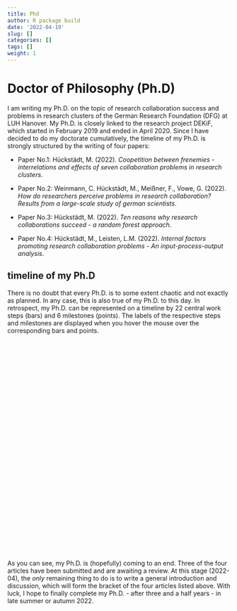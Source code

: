 ```yaml
---
title: Phd
author: R package build
date: '2022-04-19'
slug: []
categories: []
tags: []
weight: 1
---
```


<script src="{{< blogdown/postref >}}index_files/htmlwidgets/htmlwidgets.js"></script>
<script src="{{< blogdown/postref >}}index_files/plotly-binding/plotly.js"></script>
<script src="{{< blogdown/postref >}}index_files/typedarray/typedarray.min.js"></script>
<script src="{{< blogdown/postref >}}index_files/jquery/jquery.min.js"></script>
<link href="{{< blogdown/postref >}}index_files/crosstalk/css/crosstalk.css" rel="stylesheet" />
<script src="{{< blogdown/postref >}}index_files/crosstalk/js/crosstalk.min.js"></script>
<link href="{{< blogdown/postref >}}index_files/plotly-htmlwidgets-css/plotly-htmlwidgets.css" rel="stylesheet" />
<script src="{{< blogdown/postref >}}index_files/plotly-main/plotly-latest.min.js"></script>

# Doctor of Philosophy (Ph.D)

I am writing my Ph.D. on the topic of research collaboration success and problems in research clusters of the German Research Foundation (DFG) at LUH Hanover.
My Ph.D. is closely linked to the research project DEKiF, which started in February 2019 and ended in April 2020. Since I have decided to do my doctorate cumulatively, the timeline of my Ph.D. is strongly structured by the writing of four papers:

-   Paper No.1: Hückstädt, M. (2022). *Coopetition between frenemies - interrelations and effects of seven collaboration problems in research clusters*.

-   Paper No.2: Weinmann, C. Hückstädt, M., Meißner, F., Vowe, G. (2022). *How do researchers perceive problems in research collaboration? Results from a large-scale study of german scientists*.

-   Paper No.3: Hückstädt, M. (2022). *Ten reasons why research collaborations succeed - a random forest approach*.

-   Paper No.4: Hückstädt, M., Leisten, L.M. (2022). *Internal factors promoting research collaboration problems - An input-process-output analysis*.

## timeline of my Ph.D

There is no doubt that every Ph.D. is to some extent chaotic and not exactly as planned. In any case, this is also true of my Ph.D. to this day. In retrospect, my Ph.D. can be represented on a timeline by 22 central work steps (bars) and 6 milestones (points). The labels of the respective steps and milestones are displayed when you hover the mouse over the corresponding bars and points.

<div id="htmlwidget-1" style="width:672px;height:480px;" class="plotly html-widget"></div>
<script type="application/json" data-for="htmlwidget-1">{"x":{"visdat":{"15108103d8111":["function () ","plotlyVisDat"]},"cur_data":"15108103d8111","attrs":{"15108103d8111":{"mode":"lines","alpha_stroke":1,"sizes":[10,100],"spans":[1,20],"type":"scatter"},"15108103d8111.1":{"mode":"lines","alpha_stroke":1,"sizes":[10,100],"spans":[1,20],"type":"scatter","x":["2019-03-01 00:00:00.000000","2019-05-03 00:00:00.000000"],"y":34,"line":{"color":null,"width":8.82352941176471},"showlegend":false,"hoverinfo":"text","text":"<b>development of sampling criteria<\/b><br>from <b>2019-03-01<\/b> to <b>2019-05-03<\/b>","inherit":true},"15108103d8111.2":{"mode":"lines","alpha_stroke":1,"sizes":[10,100],"spans":[1,20],"type":"scatter","x":["2019-03-01 00:00:00.000000","2019-06-01 00:00:00.000000"],"y":33,"line":{"color":null,"width":8.82352941176471},"showlegend":false,"hoverinfo":"text","text":"<b>capture of the gross sample<\/b><br>from <b>2019-03-01<\/b> to <b>2019-06-01<\/b>","inherit":true},"15108103d8111.3":{"mode":"lines","alpha_stroke":1,"sizes":[10,100],"spans":[1,20],"type":"scatter","x":["2019-04-01 00:00:00.000000","2019-07-01 00:00:00.000000"],"y":32,"line":{"color":null,"width":8.82352941176471},"showlegend":false,"hoverinfo":"text","text":"<b>collection of address lists<\/b><br>from <b>2019-04-01<\/b> to <b>2019-07-01<\/b>","inherit":true},"15108103d8111.4":{"mode":"lines","alpha_stroke":1,"sizes":[10,100],"spans":[1,20],"type":"scatter","x":["2019-05-01 00:00:00.000000","2020-05-01 00:00:00.000000"],"y":31,"line":{"color":null,"width":8.82352941176471},"showlegend":false,"hoverinfo":"text","text":"<b>development of instruments<\/b><br>from <b>2019-05-01<\/b> to <b>2020-05-01<\/b>","inherit":true},"15108103d8111.5":{"mode":"lines","alpha_stroke":1,"sizes":[10,100],"spans":[1,20],"type":"scatter","x":["2020-03-01 00:00:00.000000","2020-08-01 00:00:00.000000"],"y":30,"line":{"color":null,"width":8.82352941176471},"showlegend":false,"hoverinfo":"text","text":"<b>questionnaire programming using ZOFAR<\/b><br>from <b>2020-03-01<\/b> to <b>2020-08-01<\/b>","inherit":true},"15108103d8111.6":{"mode":"lines","alpha_stroke":1,"sizes":[10,100],"spans":[1,20],"type":"scatter","x":["2020-08-01 00:00:00.000000","2020-09-01 00:00:00.000000"],"y":29,"line":{"color":null,"width":8.82352941176471},"showlegend":false,"hoverinfo":"text","text":"<b>pre-tests<\/b><br>from <b>2020-08-01<\/b> to <b>2020-09-01<\/b>","inherit":true},"15108103d8111.7":{"mode":"lines","alpha_stroke":1,"sizes":[10,100],"spans":[1,20],"type":"scatter","x":["2020-09-01 00:00:00.000000","2020-10-01 00:00:00.000000"],"y":26,"line":{"color":null,"width":8.82352941176471},"showlegend":false,"hoverinfo":"text","text":"<b>field phase<\/b><br>from <b>2020-09-01<\/b> to <b>2020-10-01<\/b>","inherit":true},"15108103d8111.8":{"mode":"lines","alpha_stroke":1,"sizes":[10,100],"spans":[1,20],"type":"scatter","x":["2020-10-01 00:00:00.000000","2020-12-01 00:00:00.000000"],"y":25,"line":{"color":null,"width":8.82352941176471},"showlegend":false,"hoverinfo":"text","text":"<b>data cleaning<\/b><br>from <b>2020-10-01<\/b> to <b>2020-12-01<\/b>","inherit":true},"15108103d8111.9":{"mode":"lines","alpha_stroke":1,"sizes":[10,100],"spans":[1,20],"type":"scatter","x":["2020-12-01 00:00:00.000000","2021-02-01 00:00:00.000000"],"y":22,"line":{"color":null,"width":8.82352941176471},"showlegend":false,"hoverinfo":"text","text":"<b>data cleaning, modelling<\/b><br>from <b>2020-12-01<\/b> to <b>2021-02-01<\/b>","inherit":true},"15108103d8111.10":{"mode":"lines","alpha_stroke":1,"sizes":[10,100],"spans":[1,20],"type":"scatter","x":["2021-02-01 00:00:00.000000","2021-06-01 00:00:00.000000"],"y":21,"line":{"color":null,"width":8.82352941176471},"showlegend":false,"hoverinfo":"text","text":"<b>data interpretation/reporting<\/b><br>from <b>2021-02-01<\/b> to <b>2021-06-01<\/b>","inherit":true},"15108103d8111.11":{"mode":"lines","alpha_stroke":1,"sizes":[10,100],"spans":[1,20],"type":"scatter","x":["2021-06-01 00:00:00.000000","2022-02-01 00:00:00.000000"],"y":20,"line":{"color":null,"width":8.82352941176471},"showlegend":false,"hoverinfo":"text","text":"<b>internale review/proof reading<\/b><br>from <b>2021-06-01<\/b> to <b>2022-02-01<\/b>","inherit":true},"15108103d8111.12":{"mode":"lines","alpha_stroke":1,"sizes":[10,100],"spans":[1,20],"type":"scatter","x":["2021-06-01 00:00:00.000000","2021-08-01 00:00:00.000000"],"y":17,"line":{"color":null,"width":8.82352941176471},"showlegend":false,"hoverinfo":"text","text":"<b>data cleaning, modelling<\/b><br>from <b>2021-06-01<\/b> to <b>2021-08-01<\/b>","inherit":true},"15108103d8111.13":{"mode":"lines","alpha_stroke":1,"sizes":[10,100],"spans":[1,20],"type":"scatter","x":["2021-08-01 00:00:00.000000","2021-10-01 00:00:00.000000"],"y":16,"line":{"color":null,"width":8.82352941176471},"showlegend":false,"hoverinfo":"text","text":"<b>data interpretation/reporting<\/b><br>from <b>2021-08-01<\/b> to <b>2021-10-01<\/b>","inherit":true},"15108103d8111.14":{"mode":"lines","alpha_stroke":1,"sizes":[10,100],"spans":[1,20],"type":"scatter","x":["2021-10-01 00:00:00.000000","2022-01-01 00:00:00.000000"],"y":15,"line":{"color":null,"width":8.82352941176471},"showlegend":false,"hoverinfo":"text","text":"<b>internal review/proof reading<\/b><br>from <b>2021-10-01<\/b> to <b>2022-01-01<\/b>","inherit":true},"15108103d8111.15":{"mode":"lines","alpha_stroke":1,"sizes":[10,100],"spans":[1,20],"type":"scatter","x":["2021-06-01 00:00:00.000000","2021-08-01 00:00:00.000000"],"y":12,"line":{"color":null,"width":8.82352941176471},"showlegend":false,"hoverinfo":"text","text":"<b>data cleaning, modelling<\/b><br>from <b>2021-06-01<\/b> to <b>2021-08-01<\/b>","inherit":true},"15108103d8111.16":{"mode":"lines","alpha_stroke":1,"sizes":[10,100],"spans":[1,20],"type":"scatter","x":["2021-08-01 00:00:00.000000","2021-10-01 00:00:00.000000"],"y":11,"line":{"color":null,"width":8.82352941176471},"showlegend":false,"hoverinfo":"text","text":"<b>data interpretation/reporting<\/b><br>from <b>2021-08-01<\/b> to <b>2021-10-01<\/b>","inherit":true},"15108103d8111.17":{"mode":"lines","alpha_stroke":1,"sizes":[10,100],"spans":[1,20],"type":"scatter","x":["2021-10-01 00:00:00.000000","2022-05-01 00:00:00.000000"],"y":10,"line":{"color":null,"width":8.82352941176471},"showlegend":false,"hoverinfo":"text","text":"<b>internal review/proof reading<\/b><br>from <b>2021-10-01<\/b> to <b>2022-05-01<\/b>","inherit":true},"15108103d8111.18":{"mode":"lines","alpha_stroke":1,"sizes":[10,100],"spans":[1,20],"type":"scatter","x":["2021-09-01 00:00:00.000000","2021-11-01 00:00:00.000000"],"y":8,"line":{"color":null,"width":8.82352941176471},"showlegend":false,"hoverinfo":"text","text":"<b>data cleaning, modelling<\/b><br>from <b>2021-09-01<\/b> to <b>2021-11-01<\/b>","inherit":true},"15108103d8111.19":{"mode":"lines","alpha_stroke":1,"sizes":[10,100],"spans":[1,20],"type":"scatter","x":["2021-11-01 00:00:00.000000","2022-03-01 00:00:00.000000"],"y":7,"line":{"color":null,"width":8.82352941176471},"showlegend":false,"hoverinfo":"text","text":"<b>data interpretation/reporting<\/b><br>from <b>2021-11-01<\/b> to <b>2022-03-01<\/b>","inherit":true},"15108103d8111.20":{"mode":"lines","alpha_stroke":1,"sizes":[10,100],"spans":[1,20],"type":"scatter","x":["2022-03-01 00:00:00.000000","2022-05-01 00:00:00.000000"],"y":6,"line":{"color":null,"width":8.82352941176471},"showlegend":false,"hoverinfo":"text","text":"<b>internal review/proof reading<\/b><br>from <b>2022-03-01<\/b> to <b>2022-05-01<\/b>","inherit":true},"15108103d8111.21":{"mode":"lines","alpha_stroke":1,"sizes":[10,100],"spans":[1,20],"type":"scatter","x":["2022-05-01 00:00:00.000000","2022-07-01 00:00:00.000000"],"y":3,"line":{"color":null,"width":8.82352941176471},"showlegend":false,"hoverinfo":"text","text":"<b>writing overall introduction and discussion<\/b><br>from <b>2022-05-01<\/b> to <b>2022-07-01<\/b>","inherit":true},"15108103d8111.22":{"mode":"lines","alpha_stroke":1,"sizes":[10,100],"spans":[1,20],"type":"scatter","x":["2022-07-01 00:00:00.000000","2022-08-01 00:00:00.000000"],"y":2,"line":{"color":null,"width":8.82352941176471},"showlegend":false,"hoverinfo":"text","text":"<b>editing/proofreading<\/b><br>from <b>2022-07-01<\/b> to <b>2022-08-01<\/b>","inherit":true},"15108103d8111.23":{"mode":"markers","alpha_stroke":1,"sizes":[10,100],"spans":[1,20],"type":"scatter","x":["2020-09-01 00:00:00.000000","2020-12-01 00:00:00.000000","2022-02-01 00:00:00.000000","2022-01-01 00:00:00.000000","2022-05-01 00:00:00.000000","2022-08-01 00:00:00.000000"],"y":[28,24,19,14,5,1],"marker":{"color":["#f44336","#f44336","#f44336","#f44336","#f44336","#f44336"],"size":6.17647058823529,"symbol":"circle","line":{"color":"black","width":1}},"showlegend":false,"hoverinfo":"text","text":["<b>completion of the survey preparation: 2020-09-01<\/b>","<b>completion of the conduct of the survey: 2020-12-01<\/b>","<b>Einreichung: 2022-02-01<\/b>","<b>submission: 2022-01-01<\/b>","<b>submission: 2022-05-01<\/b>","<b>final submission: 2022-08-01<\/b>"],"inherit":true}},"layout":{"margin":{"b":40,"l":60,"t":25,"r":10},"hovermode":"closest","plot_bgcolor":"#FCFCFC","shapes":[{"type":"line","x0":0,"x1":1,"xref":"paper","y0":4,"y1":4,"line":{"color":"grey65","width":0.5}},{"type":"line","x0":0,"x1":1,"xref":"paper","y0":9,"y1":9,"line":{"color":"grey65","width":0.5}},{"type":"line","x0":0,"x1":1,"xref":"paper","y0":13,"y1":13,"line":{"color":"grey65","width":0.5}},{"type":"line","x0":0,"x1":1,"xref":"paper","y0":18,"y1":18,"line":{"color":"grey65","width":0.5}},{"type":"line","x0":0,"x1":1,"xref":"paper","y0":23,"y1":23,"line":{"color":"grey65","width":0.5}},{"type":"line","x0":0,"x1":1,"xref":"paper","y0":27,"y1":27,"line":{"color":"grey65","width":0.5}}],"xaxis":{"domain":[0,1],"automargin":true,"linewidth":1,"mirror":true,"showgrid":true,"gridcolor":"grey90","title":""},"yaxis":{"domain":[0,1],"automargin":true,"linewidth":1,"mirror":true,"range":[0,35],"showgrid":false,"title":"","tickmode":"array","tickvals":[31,25,20.5,15.5,11,6.5,2],"ticktext":["survey preparation","survey conducting","Paper No.1","Paper No.2","Paper No.3","Paper No.4","Finalisation"]},"showlegend":false},"source":"A","config":{"modeBarButtonsToAdd":["hoverclosest","hovercompare"],"showSendToCloud":false},"data":[{"mode":"lines","type":"scatter","marker":{"color":"rgba(31,119,180,1)","line":{"color":"rgba(31,119,180,1)"}},"error_y":{"color":"rgba(31,119,180,1)"},"error_x":{"color":"rgba(31,119,180,1)"},"line":{"color":"rgba(31,119,180,1)"},"xaxis":"x","yaxis":"y","frame":null},{"mode":"lines","type":"scatter","x":["2019-03-01 00:00:00.000000","2019-05-03 00:00:00.000000"],"y":[34,34],"line":{"color":null,"width":8.82352941176471},"showlegend":false,"hoverinfo":["text","text"],"text":["<b>development of sampling criteria<\/b><br>from <b>2019-03-01<\/b> to <b>2019-05-03<\/b>","<b>development of sampling criteria<\/b><br>from <b>2019-03-01<\/b> to <b>2019-05-03<\/b>"],"marker":{"color":"rgba(255,127,14,1)","line":{"color":"rgba(255,127,14,1)"}},"error_y":{"color":"rgba(255,127,14,1)"},"error_x":{"color":"rgba(255,127,14,1)"},"xaxis":"x","yaxis":"y","frame":null},{"mode":"lines","type":"scatter","x":["2019-03-01 00:00:00.000000","2019-06-01 00:00:00.000000"],"y":[33,33],"line":{"color":null,"width":8.82352941176471},"showlegend":false,"hoverinfo":["text","text"],"text":["<b>capture of the gross sample<\/b><br>from <b>2019-03-01<\/b> to <b>2019-06-01<\/b>","<b>capture of the gross sample<\/b><br>from <b>2019-03-01<\/b> to <b>2019-06-01<\/b>"],"marker":{"color":"rgba(44,160,44,1)","line":{"color":"rgba(44,160,44,1)"}},"error_y":{"color":"rgba(44,160,44,1)"},"error_x":{"color":"rgba(44,160,44,1)"},"xaxis":"x","yaxis":"y","frame":null},{"mode":"lines","type":"scatter","x":["2019-04-01 00:00:00.000000","2019-07-01 00:00:00.000000"],"y":[32,32],"line":{"color":null,"width":8.82352941176471},"showlegend":false,"hoverinfo":["text","text"],"text":["<b>collection of address lists<\/b><br>from <b>2019-04-01<\/b> to <b>2019-07-01<\/b>","<b>collection of address lists<\/b><br>from <b>2019-04-01<\/b> to <b>2019-07-01<\/b>"],"marker":{"color":"rgba(214,39,40,1)","line":{"color":"rgba(214,39,40,1)"}},"error_y":{"color":"rgba(214,39,40,1)"},"error_x":{"color":"rgba(214,39,40,1)"},"xaxis":"x","yaxis":"y","frame":null},{"mode":"lines","type":"scatter","x":["2019-05-01 00:00:00.000000","2020-05-01 00:00:00.000000"],"y":[31,31],"line":{"color":null,"width":8.82352941176471},"showlegend":false,"hoverinfo":["text","text"],"text":["<b>development of instruments<\/b><br>from <b>2019-05-01<\/b> to <b>2020-05-01<\/b>","<b>development of instruments<\/b><br>from <b>2019-05-01<\/b> to <b>2020-05-01<\/b>"],"marker":{"color":"rgba(148,103,189,1)","line":{"color":"rgba(148,103,189,1)"}},"error_y":{"color":"rgba(148,103,189,1)"},"error_x":{"color":"rgba(148,103,189,1)"},"xaxis":"x","yaxis":"y","frame":null},{"mode":"lines","type":"scatter","x":["2020-03-01 00:00:00.000000","2020-08-01 00:00:00.000000"],"y":[30,30],"line":{"color":null,"width":8.82352941176471},"showlegend":false,"hoverinfo":["text","text"],"text":["<b>questionnaire programming using ZOFAR<\/b><br>from <b>2020-03-01<\/b> to <b>2020-08-01<\/b>","<b>questionnaire programming using ZOFAR<\/b><br>from <b>2020-03-01<\/b> to <b>2020-08-01<\/b>"],"marker":{"color":"rgba(140,86,75,1)","line":{"color":"rgba(140,86,75,1)"}},"error_y":{"color":"rgba(140,86,75,1)"},"error_x":{"color":"rgba(140,86,75,1)"},"xaxis":"x","yaxis":"y","frame":null},{"mode":"lines","type":"scatter","x":["2020-08-01 00:00:00.000000","2020-09-01 00:00:00.000000"],"y":[29,29],"line":{"color":null,"width":8.82352941176471},"showlegend":false,"hoverinfo":["text","text"],"text":["<b>pre-tests<\/b><br>from <b>2020-08-01<\/b> to <b>2020-09-01<\/b>","<b>pre-tests<\/b><br>from <b>2020-08-01<\/b> to <b>2020-09-01<\/b>"],"marker":{"color":"rgba(227,119,194,1)","line":{"color":"rgba(227,119,194,1)"}},"error_y":{"color":"rgba(227,119,194,1)"},"error_x":{"color":"rgba(227,119,194,1)"},"xaxis":"x","yaxis":"y","frame":null},{"mode":"lines","type":"scatter","x":["2020-09-01 00:00:00.000000","2020-10-01 00:00:00.000000"],"y":[26,26],"line":{"color":null,"width":8.82352941176471},"showlegend":false,"hoverinfo":["text","text"],"text":["<b>field phase<\/b><br>from <b>2020-09-01<\/b> to <b>2020-10-01<\/b>","<b>field phase<\/b><br>from <b>2020-09-01<\/b> to <b>2020-10-01<\/b>"],"marker":{"color":"rgba(127,127,127,1)","line":{"color":"rgba(127,127,127,1)"}},"error_y":{"color":"rgba(127,127,127,1)"},"error_x":{"color":"rgba(127,127,127,1)"},"xaxis":"x","yaxis":"y","frame":null},{"mode":"lines","type":"scatter","x":["2020-10-01 00:00:00.000000","2020-12-01 00:00:00.000000"],"y":[25,25],"line":{"color":null,"width":8.82352941176471},"showlegend":false,"hoverinfo":["text","text"],"text":["<b>data cleaning<\/b><br>from <b>2020-10-01<\/b> to <b>2020-12-01<\/b>","<b>data cleaning<\/b><br>from <b>2020-10-01<\/b> to <b>2020-12-01<\/b>"],"marker":{"color":"rgba(188,189,34,1)","line":{"color":"rgba(188,189,34,1)"}},"error_y":{"color":"rgba(188,189,34,1)"},"error_x":{"color":"rgba(188,189,34,1)"},"xaxis":"x","yaxis":"y","frame":null},{"mode":"lines","type":"scatter","x":["2020-12-01 00:00:00.000000","2021-02-01 00:00:00.000000"],"y":[22,22],"line":{"color":null,"width":8.82352941176471},"showlegend":false,"hoverinfo":["text","text"],"text":["<b>data cleaning, modelling<\/b><br>from <b>2020-12-01<\/b> to <b>2021-02-01<\/b>","<b>data cleaning, modelling<\/b><br>from <b>2020-12-01<\/b> to <b>2021-02-01<\/b>"],"marker":{"color":"rgba(23,190,207,1)","line":{"color":"rgba(23,190,207,1)"}},"error_y":{"color":"rgba(23,190,207,1)"},"error_x":{"color":"rgba(23,190,207,1)"},"xaxis":"x","yaxis":"y","frame":null},{"mode":"lines","type":"scatter","x":["2021-02-01 00:00:00.000000","2021-06-01 00:00:00.000000"],"y":[21,21],"line":{"color":null,"width":8.82352941176471},"showlegend":false,"hoverinfo":["text","text"],"text":["<b>data interpretation/reporting<\/b><br>from <b>2021-02-01<\/b> to <b>2021-06-01<\/b>","<b>data interpretation/reporting<\/b><br>from <b>2021-02-01<\/b> to <b>2021-06-01<\/b>"],"marker":{"color":"rgba(31,119,180,1)","line":{"color":"rgba(31,119,180,1)"}},"error_y":{"color":"rgba(31,119,180,1)"},"error_x":{"color":"rgba(31,119,180,1)"},"xaxis":"x","yaxis":"y","frame":null},{"mode":"lines","type":"scatter","x":["2021-06-01 00:00:00.000000","2022-02-01 00:00:00.000000"],"y":[20,20],"line":{"color":null,"width":8.82352941176471},"showlegend":false,"hoverinfo":["text","text"],"text":["<b>internale review/proof reading<\/b><br>from <b>2021-06-01<\/b> to <b>2022-02-01<\/b>","<b>internale review/proof reading<\/b><br>from <b>2021-06-01<\/b> to <b>2022-02-01<\/b>"],"marker":{"color":"rgba(255,127,14,1)","line":{"color":"rgba(255,127,14,1)"}},"error_y":{"color":"rgba(255,127,14,1)"},"error_x":{"color":"rgba(255,127,14,1)"},"xaxis":"x","yaxis":"y","frame":null},{"mode":"lines","type":"scatter","x":["2021-06-01 00:00:00.000000","2021-08-01 00:00:00.000000"],"y":[17,17],"line":{"color":null,"width":8.82352941176471},"showlegend":false,"hoverinfo":["text","text"],"text":["<b>data cleaning, modelling<\/b><br>from <b>2021-06-01<\/b> to <b>2021-08-01<\/b>","<b>data cleaning, modelling<\/b><br>from <b>2021-06-01<\/b> to <b>2021-08-01<\/b>"],"marker":{"color":"rgba(44,160,44,1)","line":{"color":"rgba(44,160,44,1)"}},"error_y":{"color":"rgba(44,160,44,1)"},"error_x":{"color":"rgba(44,160,44,1)"},"xaxis":"x","yaxis":"y","frame":null},{"mode":"lines","type":"scatter","x":["2021-08-01 00:00:00.000000","2021-10-01 00:00:00.000000"],"y":[16,16],"line":{"color":null,"width":8.82352941176471},"showlegend":false,"hoverinfo":["text","text"],"text":["<b>data interpretation/reporting<\/b><br>from <b>2021-08-01<\/b> to <b>2021-10-01<\/b>","<b>data interpretation/reporting<\/b><br>from <b>2021-08-01<\/b> to <b>2021-10-01<\/b>"],"marker":{"color":"rgba(214,39,40,1)","line":{"color":"rgba(214,39,40,1)"}},"error_y":{"color":"rgba(214,39,40,1)"},"error_x":{"color":"rgba(214,39,40,1)"},"xaxis":"x","yaxis":"y","frame":null},{"mode":"lines","type":"scatter","x":["2021-10-01 00:00:00.000000","2022-01-01 00:00:00.000000"],"y":[15,15],"line":{"color":null,"width":8.82352941176471},"showlegend":false,"hoverinfo":["text","text"],"text":["<b>internal review/proof reading<\/b><br>from <b>2021-10-01<\/b> to <b>2022-01-01<\/b>","<b>internal review/proof reading<\/b><br>from <b>2021-10-01<\/b> to <b>2022-01-01<\/b>"],"marker":{"color":"rgba(148,103,189,1)","line":{"color":"rgba(148,103,189,1)"}},"error_y":{"color":"rgba(148,103,189,1)"},"error_x":{"color":"rgba(148,103,189,1)"},"xaxis":"x","yaxis":"y","frame":null},{"mode":"lines","type":"scatter","x":["2021-06-01 00:00:00.000000","2021-08-01 00:00:00.000000"],"y":[12,12],"line":{"color":null,"width":8.82352941176471},"showlegend":false,"hoverinfo":["text","text"],"text":["<b>data cleaning, modelling<\/b><br>from <b>2021-06-01<\/b> to <b>2021-08-01<\/b>","<b>data cleaning, modelling<\/b><br>from <b>2021-06-01<\/b> to <b>2021-08-01<\/b>"],"marker":{"color":"rgba(140,86,75,1)","line":{"color":"rgba(140,86,75,1)"}},"error_y":{"color":"rgba(140,86,75,1)"},"error_x":{"color":"rgba(140,86,75,1)"},"xaxis":"x","yaxis":"y","frame":null},{"mode":"lines","type":"scatter","x":["2021-08-01 00:00:00.000000","2021-10-01 00:00:00.000000"],"y":[11,11],"line":{"color":null,"width":8.82352941176471},"showlegend":false,"hoverinfo":["text","text"],"text":["<b>data interpretation/reporting<\/b><br>from <b>2021-08-01<\/b> to <b>2021-10-01<\/b>","<b>data interpretation/reporting<\/b><br>from <b>2021-08-01<\/b> to <b>2021-10-01<\/b>"],"marker":{"color":"rgba(227,119,194,1)","line":{"color":"rgba(227,119,194,1)"}},"error_y":{"color":"rgba(227,119,194,1)"},"error_x":{"color":"rgba(227,119,194,1)"},"xaxis":"x","yaxis":"y","frame":null},{"mode":"lines","type":"scatter","x":["2021-10-01 00:00:00.000000","2022-05-01 00:00:00.000000"],"y":[10,10],"line":{"color":null,"width":8.82352941176471},"showlegend":false,"hoverinfo":["text","text"],"text":["<b>internal review/proof reading<\/b><br>from <b>2021-10-01<\/b> to <b>2022-05-01<\/b>","<b>internal review/proof reading<\/b><br>from <b>2021-10-01<\/b> to <b>2022-05-01<\/b>"],"marker":{"color":"rgba(127,127,127,1)","line":{"color":"rgba(127,127,127,1)"}},"error_y":{"color":"rgba(127,127,127,1)"},"error_x":{"color":"rgba(127,127,127,1)"},"xaxis":"x","yaxis":"y","frame":null},{"mode":"lines","type":"scatter","x":["2021-09-01 00:00:00.000000","2021-11-01 00:00:00.000000"],"y":[8,8],"line":{"color":null,"width":8.82352941176471},"showlegend":false,"hoverinfo":["text","text"],"text":["<b>data cleaning, modelling<\/b><br>from <b>2021-09-01<\/b> to <b>2021-11-01<\/b>","<b>data cleaning, modelling<\/b><br>from <b>2021-09-01<\/b> to <b>2021-11-01<\/b>"],"marker":{"color":"rgba(188,189,34,1)","line":{"color":"rgba(188,189,34,1)"}},"error_y":{"color":"rgba(188,189,34,1)"},"error_x":{"color":"rgba(188,189,34,1)"},"xaxis":"x","yaxis":"y","frame":null},{"mode":"lines","type":"scatter","x":["2021-11-01 00:00:00.000000","2022-03-01 00:00:00.000000"],"y":[7,7],"line":{"color":null,"width":8.82352941176471},"showlegend":false,"hoverinfo":["text","text"],"text":["<b>data interpretation/reporting<\/b><br>from <b>2021-11-01<\/b> to <b>2022-03-01<\/b>","<b>data interpretation/reporting<\/b><br>from <b>2021-11-01<\/b> to <b>2022-03-01<\/b>"],"marker":{"color":"rgba(23,190,207,1)","line":{"color":"rgba(23,190,207,1)"}},"error_y":{"color":"rgba(23,190,207,1)"},"error_x":{"color":"rgba(23,190,207,1)"},"xaxis":"x","yaxis":"y","frame":null},{"mode":"lines","type":"scatter","x":["2022-03-01 00:00:00.000000","2022-05-01 00:00:00.000000"],"y":[6,6],"line":{"color":null,"width":8.82352941176471},"showlegend":false,"hoverinfo":["text","text"],"text":["<b>internal review/proof reading<\/b><br>from <b>2022-03-01<\/b> to <b>2022-05-01<\/b>","<b>internal review/proof reading<\/b><br>from <b>2022-03-01<\/b> to <b>2022-05-01<\/b>"],"marker":{"color":"rgba(31,119,180,1)","line":{"color":"rgba(31,119,180,1)"}},"error_y":{"color":"rgba(31,119,180,1)"},"error_x":{"color":"rgba(31,119,180,1)"},"xaxis":"x","yaxis":"y","frame":null},{"mode":"lines","type":"scatter","x":["2022-05-01 00:00:00.000000","2022-07-01 00:00:00.000000"],"y":[3,3],"line":{"color":null,"width":8.82352941176471},"showlegend":false,"hoverinfo":["text","text"],"text":["<b>writing overall introduction and discussion<\/b><br>from <b>2022-05-01<\/b> to <b>2022-07-01<\/b>","<b>writing overall introduction and discussion<\/b><br>from <b>2022-05-01<\/b> to <b>2022-07-01<\/b>"],"marker":{"color":"rgba(255,127,14,1)","line":{"color":"rgba(255,127,14,1)"}},"error_y":{"color":"rgba(255,127,14,1)"},"error_x":{"color":"rgba(255,127,14,1)"},"xaxis":"x","yaxis":"y","frame":null},{"mode":"lines","type":"scatter","x":["2022-07-01 00:00:00.000000","2022-08-01 00:00:00.000000"],"y":[2,2],"line":{"color":null,"width":8.82352941176471},"showlegend":false,"hoverinfo":["text","text"],"text":["<b>editing/proofreading<\/b><br>from <b>2022-07-01<\/b> to <b>2022-08-01<\/b>","<b>editing/proofreading<\/b><br>from <b>2022-07-01<\/b> to <b>2022-08-01<\/b>"],"marker":{"color":"rgba(44,160,44,1)","line":{"color":"rgba(44,160,44,1)"}},"error_y":{"color":"rgba(44,160,44,1)"},"error_x":{"color":"rgba(44,160,44,1)"},"xaxis":"x","yaxis":"y","frame":null},{"mode":"markers","type":"scatter","x":["2020-09-01 00:00:00.000000","2020-12-01 00:00:00.000000","2022-02-01 00:00:00.000000","2022-01-01 00:00:00.000000","2022-05-01 00:00:00.000000","2022-08-01 00:00:00.000000"],"y":[28,24,19,14,5,1],"marker":{"color":["#f44336","#f44336","#f44336","#f44336","#f44336","#f44336"],"size":6.17647058823529,"symbol":"circle","line":{"color":"black","width":1}},"showlegend":false,"hoverinfo":["text","text","text","text","text","text"],"text":["<b>completion of the survey preparation: 2020-09-01<\/b>","<b>completion of the conduct of the survey: 2020-12-01<\/b>","<b>Einreichung: 2022-02-01<\/b>","<b>submission: 2022-01-01<\/b>","<b>submission: 2022-05-01<\/b>","<b>final submission: 2022-08-01<\/b>"],"error_y":{"color":"rgba(214,39,40,1)"},"error_x":{"color":"rgba(214,39,40,1)"},"line":{"color":"rgba(214,39,40,1)"},"xaxis":"x","yaxis":"y","frame":null}],"highlight":{"on":"plotly_click","persistent":false,"dynamic":false,"selectize":false,"opacityDim":0.2,"selected":{"opacity":1},"debounce":0},"shinyEvents":["plotly_hover","plotly_click","plotly_selected","plotly_relayout","plotly_brushed","plotly_brushing","plotly_clickannotation","plotly_doubleclick","plotly_deselect","plotly_afterplot","plotly_sunburstclick"],"base_url":"https://plot.ly"},"evals":[],"jsHooks":[]}</script>

As you can see, my Ph.D. is (hopefully) coming to an end. Three of the four articles have been submitted and are awaiting a review. At this stage (2022-04), the *only* remaining thing to do is to write a general introduction and discussion, which will form the bracket of the four articles listed above. With luck, I hope to finally complete my Ph.D. - after three and a half years - in late summer or autumn 2022.
